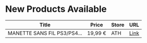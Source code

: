 # New Products Available

| Title | Price | Store | URL |
|---|---|---|---|
| MANETTE SANS FIL PS3/PS4... | 19,99 € | ATH | [Link](https://www.cashconverters.be/fr/accessoires-jeux-video/669894-manette-sans-fil-ps3-ps4-freaks-geek.html) |
